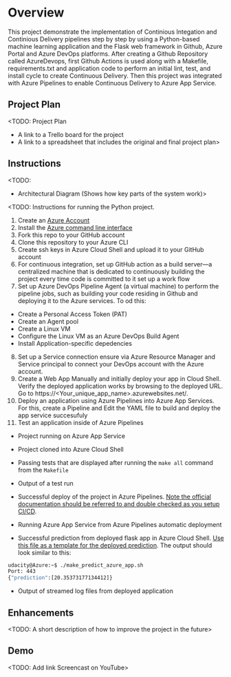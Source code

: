 # Overview
This project demonstrate the implementation of Continious Integation and Continious Delivery pipelines step by step by using a Python-based machine learning application and the Flask web framework in Github, Azure Portal and Azure DevOps platforms. 
After creating a Github Repository called AzureDevops, first Github Actions is used along with a Makefile, requirements.txt and application code to perform an initial lint, test, and install cycle to create Continuous Delivery.  Then this project was integrated with Azure Pipelines to enable Continuous Delivery to Azure App Service.
## Project Plan
<TODO: Project Plan

* A link to a Trello board for the project
* A link to a spreadsheet that includes the original and final project plan>

## Instructions

<TODO:  
* Architectural Diagram (Shows how key parts of the system work)>

<TODO:  Instructions for running the Python project. 

1. Create an [Azure Account](https://portal.azure.com) 
2. Install the [Azure command line interface](https://docs.microsoft.com/en-us/cli/azure/install-azure-cli?view=azure-cli-latest)
3. Fork this repo to your GitHub account 
4. Clone this repository to your Azure CLI
5. Create ssh keys in Azure Cloud Shell and upload it to your GitHub account
6. For continuous integration, set up GitHub action as a build server—a centralized machine that is dedicated to continuously building the project every time code is committed to it set up a work flow 
7. Set up Azure DevOps Pipeline Agent (a virtual machine) to perform the pipeline jobs, such as building your code residing in Github and deploying it to the Azure services. To od this:
  - Create a Personal Access Token (PAT)
  - Create an Agent pool
  - Create a Linux VM
  - Configure the Linux VM as an Azure DevOps Build Agent
  - Install Application-specific depedencies
8. Set up a Service connection ensure via Azure Resource Manager and Service principal to connect your DevOps account with the Azure account.
9. Create a Web App Manually and initially deploy your app in Cloud Shell. Verify the deployed application works by browsing to the deployed URL. Go to https://<Your_unique_app_name>.azurewebsites.net/.
10. Deploy an application using Azure Pipelines into Azure App Services. For this, create a Pipeline and Edit the YAML file to build and deploy the app service succesufuly
11. Test an application inside of Azure Pipelines


* Project running on Azure App Service

* Project cloned into Azure Cloud Shell

* Passing tests that are displayed after running the `make all` command from the `Makefile`

* Output of a test run

* Successful deploy of the project in Azure Pipelines.  [Note the official documentation should be referred to and double checked as you setup CI/CD](https://docs.microsoft.com/en-us/azure/devops/pipelines/ecosystems/python-webapp?view=azure-devops).

* Running Azure App Service from Azure Pipelines automatic deployment

* Successful prediction from deployed flask app in Azure Cloud Shell.  [Use this file as a template for the deployed prediction](https://github.com/udacity/nd082-Azure-Cloud-DevOps-Starter-Code/blob/master/C2-AgileDevelopmentwithAzure/project/starter_files/flask-sklearn/make_predict_azure_app.sh).
The output should look similar to this:

```bash
udacity@Azure:~$ ./make_predict_azure_app.sh
Port: 443
{"prediction":[20.35373177134412]}
```

* Output of streamed log files from deployed application

> 

## Enhancements

<TODO: A short description of how to improve the project in the future>

## Demo 

<TODO: Add link Screencast on YouTube>


